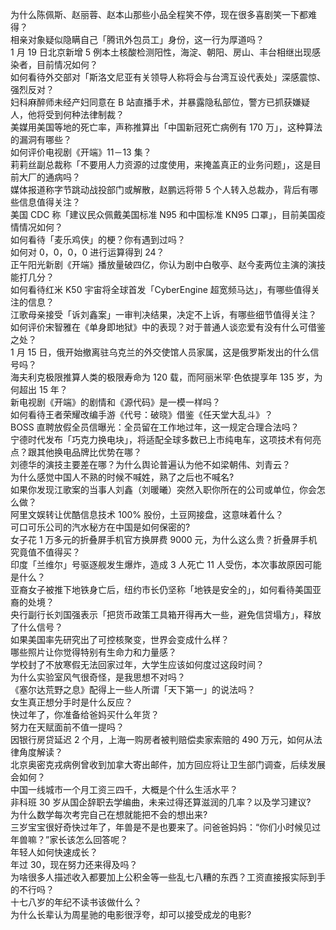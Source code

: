 为什么陈佩斯、赵丽蓉、赵本山那些小品全程笑不停，现在很多喜剧笑一下都难得？  
相亲对象疑似隐瞒自己「腾讯外包员工」身份，这一行为厚道吗？  
1 月 19 日北京新增 5 例本土核酸检测阳性，海淀、朝阳、房山、丰台相继出现感染者，目前情况如何？  
如何看待外交部对「斯洛文尼亚有关领导人称将会与台湾互设代表处」深感震惊、强烈反对？  
妇科麻醉师未经产妇同意在 B 站直播手术，并暴露隐私部位，警方已抓获嫌疑人，他将受到何种法律制裁？  
美媒用美国等地的死亡率，声称推算出「中国新冠死亡病例有 170 万」，这种算法的漏洞有哪些？  
如何评价电视剧《开端》11－13 集？  
莉莉丝副总裁称「不要用人力资源的过度使用，来掩盖真正的业务问题」，这是目前大厂的通病吗？  
媒体报道称字节跳动战投部门或解散，赵鹏远将带 5 个人转入总裁办，背后有哪些信息值得关注？  
美国 CDC 称「建议民众佩戴美国标准 N95 和中国标准 KN95 口罩」，目前美国疫情情况如何？  
如何看待「麦乐鸡侠」的梗？你有遇到过吗？  
如何对 0，0，0，0 进行运算得到 24？  
正午阳光新剧《开端》播放量破四亿，你认为剧中白敬亭、赵今麦两位主演的演技能打几分？  
如何看待红米 K50 宇宙将全球首发「CyberEngine 超宽频马达」，有哪些值得关注的信息？  
江歌母亲接受「诉刘鑫案」一审判决结果，决定不上诉，有哪些细节值得关注？  
如何评价宋智雅在《单身即地狱》中的表现？对于普通人谈恋爱有没有什么可借鉴之处？  
1 月 15 日，俄开始撤离驻乌克兰的外交使馆人员家属，这是俄罗斯发出的什么信号吗？  
海夫利克极限推算人类的极限寿命为 120 载，而阿丽米罕·色依提享年 135 岁，为何超出 15 年？  
新电视剧《开端》的剧情和《源代码》是一模一样吗？  
如何看待王者荣耀改编手游《代号：破晓》借鉴《任天堂大乱斗》？  
BOSS 直聘放假全员信曝光：全员留在工作地过年，这一规定合理合法吗？  
宁德时代发布「巧克力换电块」，将适配全球多数已上市纯电车，这项技术有何亮点？跟其他换电品牌比优势在哪？  
刘德华的演技主要差在哪？为什么舆论普遍认为他不如梁朝伟、刘青云？  
为什么感觉中国人不熟的时候不喊姓，熟了之后也不喊名?  
如果你发现江歌案的当事人刘鑫（刘暖曦）突然入职你所在的公司或单位，你会怎么做？  
阿里文娱转让优酷信息技术 100%  股份，土豆网接盘，这意味着什么？  
可口可乐公司的汽水秘方在中国是如何保密的?  
女子花 1 万多元的折叠屏手机官方换屏费 9000 元，为什么这么贵？折叠屏手机究竟值不值得买？  
印度「兰维尔」号驱逐舰发生爆炸，造成 3 人死亡 11 人受伤，本次事故原因可能是什么？  
亚裔女子被推下地铁身亡后，纽约市长仍坚称「地铁是安全的」，如何看待美国亚裔的处境？  
央行副行长刘国强表示「把货币政策工具箱开得再大一些，避免信贷塌方」，释放了什么信号？  
如果美国率先研究出了可控核聚变，世界会变成什么样？  
哪些照片让你觉得特别有生命力和力量感？  
学校封了不放寒假无法回家过年，大学生应该如何度过这段时间？  
为什么实验室风气很奇怪，是我思想不对吗？  
《塞尔达荒野之息》配得上一些人所谓「天下第一」的说法吗？  
女生真正想分手时是什么反应？  
快过年了，你准备给爸妈买什么年货？  
努力在天赋面前不值一提吗？  
因银行房贷延迟 2 个月，上海一购房者被判赔偿卖家索赔的 490 万元，如何从法律角度解读？  
北京奥密克戎病例曾收到加拿大寄出邮件，加方回应将让卫生部门调查，后续发展会如何？  
中国一线城市一个月工资三四千，大概是个什么生活水平？  
非科班 30 岁从国企辞职去学编曲，未来过得还算滋润的几率？以及学习建议?  
为什么数学每次考完自己在想就能把不会的想出来?  
三岁宝宝很好奇快过年了，年兽是不是也要来了。问爸爸妈妈：“你们小时候见过年兽嘛？”家长该怎么回答呢？  
年轻人如何快速成长？  
年过 30，现在努力还来得及吗？  
为啥很多人描述收入都要加上公积金等一些乱七八糟的东西？工资直接报实际到手的不行吗？  
十七八岁的年纪不读书该做什么？  
为什么长辈认为周星驰的电影很浮夸，却可以接受成龙的电影?  
